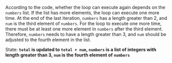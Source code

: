 According to the code, whether the loop can execute again depends on the `numbers` list. If the list has more elements, the loop can execute one more time. At the end of the last iteration, `numbers` has a length greater than 2, and `num` is the third element of `numbers`. For the loop to execute one more time, there must be at least one more element in `numbers` after the third element. Therefore, `numbers` needs to have a length greater than 3, and `num` should be adjusted to the fourth element in the list.

State: **`total` is updated to `total + num`, `numbers` is a list of integers with length greater than 3, `num` is the fourth element of `numbers`**